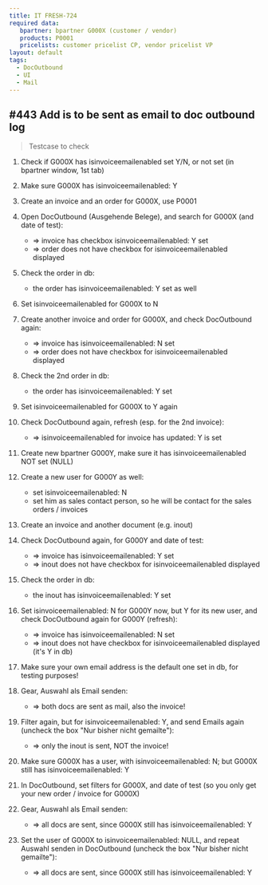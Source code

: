 ```yaml
---
title: IT FRESH-724
required data:
   bpartner: bpartner G000X (customer / vendor)
   products: P0001
   pricelists: customer pricelist CP, vendor pricelist VP   
layout: default
tags:
  - DocOutbound
  - UI
  - Mail
---
```

## #443 Add is to be sent as email to doc outbound log

> Testcase to check 

1. Check if G000X has isinvoiceemailenabled set Y/N, or not set (in bpartner window, 1st tab)

1. Make sure G000X has isinvoiceemailenabled: Y

1. Create an invoice and an order for G000X, use P0001

1. Open DocOutbound (Ausgehende Belege), and search for G000X (and date of test):
	* => invoice has checkbox isinvoiceemailenabled: Y set
	* => order does not have checkbox for isinvoiceemailenabled displayed
	
1. Check the order in db:
	* the order has isinvoiceemailenabled: Y set as well
	
1. Set isinvoiceemailenabled for G000X to N

1. Create another invoice and order for G000X, and check DocOutbound again:
	* => invoice has isinvoiceemailenabled: N set
	* => order does not have checkbox for isinvoiceemailenabled displayed
	
1. Check the 2nd order in db:
	* the order has isinvoiceemailenabled: Y set
	
1. Set isinvoiceemailenabled for G000X to Y again

1. Check DocOutbound again, refresh (esp. for the 2nd invoice):
	* => isinvoiceemailenabled for invoice has updated: Y is set
	
1. Create new bpartner G000Y, make sure it has isinvoiceemailenabled NOT set (NULL)

1. Create a new user for G000Y as well:
	* set isinvoiceemailenabled: N
	* set him as sales contact person, so he will be contact for the sales orders / invoices 

1. Create an invoice and another document (e.g. inout)

1. Check DocOutbound again, for G000Y and date of test:
	* => invoice has isinvoiceemailenabled: Y set
	* => inout does not have checkbox for isinvoiceemailenabled displayed
	
1. Check the order in db:
	* the inout has isinvoiceemailenabled: Y set	
	
1. Set isinvoiceemailenabled: N for G000Y now, but Y for its new user, and check DocOutbound again for G000Y (refresh):
	* => invoice has isinvoiceemailenabled: N set
	* => inout does not have checkbox for isinvoiceemailenabled displayed (it's Y in db)

1. Make sure your own email address is the default one set in db, for testing purposes!
	
1. Gear, Auswahl als Email senden:
	* => both docs are sent as mail, also the invoice!
	
1. Filter again, but for isinvoiceemailenabled: Y, and send Emails again (uncheck the box "Nur bisher nicht gemailte"):
	* => only the inout is sent, NOT the invoice!

1. Make sure G000X has a user, with isinvoiceemailenabled: N; but G000X still has isinvoiceemailenabled: Y
	
1. In DocOutbound, set filters for G000X, and date of test (so you only get your new order / invoice for G000X)

1. Gear, Auswahl als Email senden:
	* => all docs are sent, since G000X still has isinvoiceemailenabled: Y
	
1. Set the user of G000X to isinvoiceemailenabled: NULL, and repeat Auswahl senden in DocOutbound (uncheck the box "Nur bisher nicht gemailte"):
	* => all docs are sent, since G000X still has isinvoiceemailenabled: Y

